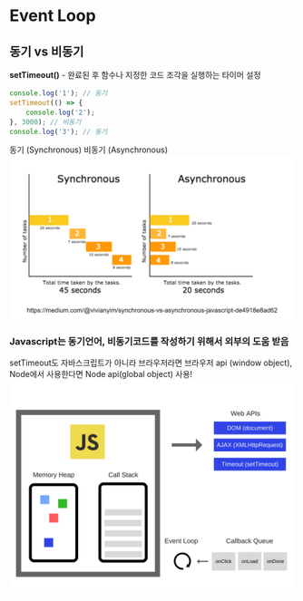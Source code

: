 # Event Loop

## 동기 vs 비동기
**setTimeout()**  - 완료된 후 함수나 지정한 코드 조각을 실행하는 타이머 설정

```javascript
console.log('1'); // 동기
setTimeout(() => {
    console.log('2');
}, 3000); // 비동기
console.log('3'); // 동기
```
동기 (Synchronous)
비동기 (Asynchronous)
![alt text](image.png)

### Javascript는 동기언어, 비동기코드를 작성하기 위해서 외부의 도움 받음
setTimeout도 자바스크립트가 아니라 브라우저라면 브라우저 api (window object), Node에서 사용한다면 Node api(global object) 사용!
![alt text](image-1.png)